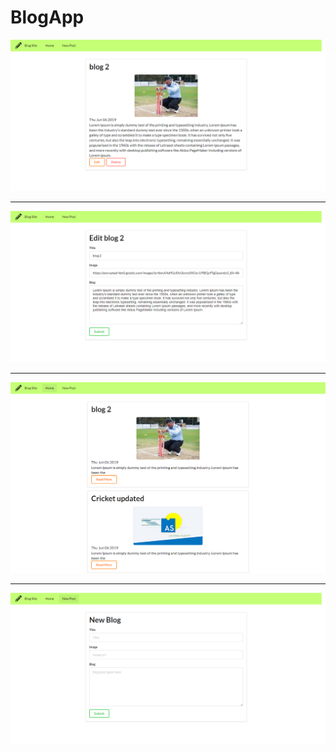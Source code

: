 # BlogApp
![Alt text](images/screencapture-localhost-5500-blogs-5cf907e8f6c44828dcaf281b-2019-06-27-01_17_01.png?raw=true "Title")

----------------------------------------------------------------------------------------------------------------------------------------
![Alt text](images/screencapture-localhost-5500-blogs-5cf907e8f6c44828dcaf281b-edit-2019-06-27-01_17_11.png?raw=true "Title")

----------------------------------------------------------------------------------------------------------------------------------------
![Alt text](images/screencapture-localhost-5500-blogs-2019-06-27-01_16_34.png?raw=true "Title")

----------------------------------------------------------------------------------------------------------------------------------------
![Alt text](images/screencapture-localhost-5500-blogs-new-2019-06-27-01_16_49.png?raw=true "Title")

